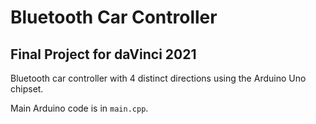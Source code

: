 # Bluetooth Car Controller

## Final Project for daVinci 2021

Bluetooth car controller with 4 distinct directions using the Arduino Uno chipset.

Main Arduino code is in `main.cpp`.
